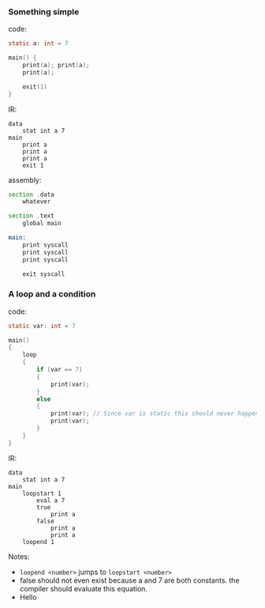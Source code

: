 ### Something simple
code:
```c
static a: int = 7

main() {
    print(a); print(a);
    print(a);

    exit(1)
}
```
IR:
```
data
    stat int a 7
main
    print a
    print a
    print a
    exit 1
```
assembly:
```asm
section .data
    whatever

section .text
    global main

main:
    print syscall
    print syscall
    print syscall

    exit syscall
```

### A loop and a condition

code:
```c
static var: int = 7

main()
{
    loop
    {
        if (var == 7)
        {
            print(var);
        }
        else
        {
            print(var); // Since var is static this should never happen
            print(var);
        }
    }
}

```
IR:
```
data
    stat int a 7
main
    loopstart 1
        eval a 7
        true
            print a
        false
            print a
            print a
    loopend 1
```
Notes:
- `loopend <number>` jumps to `loopstart <number>`
- false should not even exist because a and 7 are both constants.
    the compiler should evaluate this equation.
- Hello